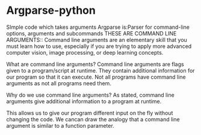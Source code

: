 # Argparse-python
SImple code which takes arguments 
Argparse is:Parser for command-line options, arguments and subcommands
THESE ARE COMMAND LINE ARGUMENTS::
Command line arguments are an elementary skill that you must learn how to use, especially if you are trying to apply more advanced computer vision, image processing, or deep learning concepts.


What are command line arguments?
Command line arguments are flags given to a program/script at runtime. They contain additional information for our program so that it can execute.
Not all programs have command line arguments as not all programs need them.

Why do we use command line arguments?
As stated, command line arguments give additional information to a program at runtime.

This allows us to give our program different input on the fly without changing the code.
We cancan draw the analogy that a command line argument is similar to a function parameter.



